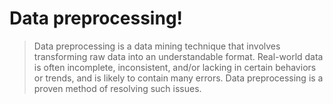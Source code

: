 # Data preprocessing!

> Data preprocessing is a data mining technique that involves transforming raw data into an understandable format. 
> Real-world data is often incomplete, inconsistent, and/or lacking in certain behaviors or trends, and is likely to contain many errors. 
> Data preprocessing is a proven method of resolving such issues.
